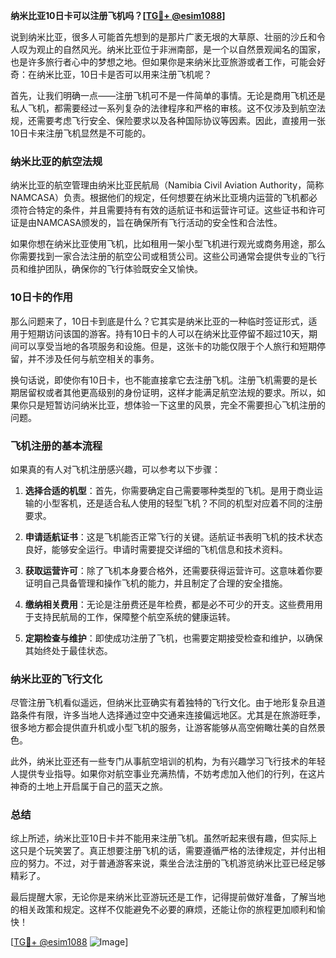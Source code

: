 **纳米比亚10日卡可以注册飞机吗？[[TG💪+ @esim1088](https://t.me/s/esim1088)]**

说到纳米比亚，很多人可能首先想到的是那片广袤无垠的大草原、壮丽的沙丘和令人叹为观止的自然风光。纳米比亚位于非洲南部，是一个以自然景观闻名的国家，也是许多旅行者心中的梦想之地。但如果你是来纳米比亚旅游或者工作，可能会好奇：在纳米比亚，10日卡是否可以用来注册飞机呢？

首先，让我们明确一点——注册飞机可不是一件简单的事情。无论是商用飞机还是私人飞机，都需要经过一系列复杂的法律程序和严格的审核。这不仅涉及到航空法规，还需要考虑飞行安全、保险要求以及各种国际协议等因素。因此，直接用一张10日卡来注册飞机显然是不可能的。

### 纳米比亚的航空法规

纳米比亚的航空管理由纳米比亚民航局（Namibia Civil Aviation Authority，简称NAMCASA）负责。根据他们的规定，任何想要在纳米比亚境内运营的飞机都必须符合特定的条件，并且需要持有有效的适航证书和运营许可证。这些证书和许可证是由NAMCASA颁发的，旨在确保所有飞行活动的安全性和合法性。

如果你想在纳米比亚使用飞机，比如租用一架小型飞机进行观光或商务用途，那么你需要找到一家合法注册的航空公司或租赁公司。这些公司通常会提供专业的飞行员和维护团队，确保你的飞行体验既安全又愉快。

### 10日卡的作用

那么问题来了，10日卡到底是什么？它其实是纳米比亚的一种临时签证形式，适用于短期访问该国的游客。持有10日卡的人可以在纳米比亚停留不超过10天，期间可以享受当地的各项服务和设施。但是，这张卡的功能仅限于个人旅行和短期停留，并不涉及任何与航空相关的事务。

换句话说，即使你有10日卡，也不能直接拿它去注册飞机。注册飞机需要的是长期居留权或者其他更高级别的身份证明，这样才能满足航空法规的要求。所以，如果你只是短暂访问纳米比亚，想体验一下这里的风景，完全不需要担心飞机注册的问题。

### 飞机注册的基本流程

如果真的有人对飞机注册感兴趣，可以参考以下步骤：

1. **选择合适的机型**：首先，你需要确定自己需要哪种类型的飞机。是用于商业运输的小型客机，还是适合私人使用的轻型飞机？不同的机型对应着不同的注册要求。
   
2. **申请适航证书**：这是飞机能否正常飞行的关键。适航证书表明飞机的技术状态良好，能够安全运行。申请时需要提交详细的飞机信息和技术资料。

3. **获取运营许可**：除了飞机本身要合格外，还需要获得运营许可。这意味着你要证明自己具备管理和操作飞机的能力，并且制定了合理的安全措施。

4. **缴纳相关费用**：无论是注册费还是年检费，都是必不可少的开支。这些费用用于支持民航局的工作，保障整个航空系统的健康运转。

5. **定期检查与维护**：即使成功注册了飞机，也需要定期接受检查和维护，以确保其始终处于最佳状态。

### 纳米比亚的飞行文化

尽管注册飞机看似遥远，但纳米比亚确实有着独特的飞行文化。由于地形复杂且道路条件有限，许多当地人选择通过空中交通来连接偏远地区。尤其是在旅游旺季，很多地方都会提供直升机或小型飞机的服务，让游客能够从高空俯瞰壮美的自然景色。

此外，纳米比亚还有一些专门从事航空培训的机构，为有兴趣学习飞行技术的年轻人提供专业指导。如果你对航空事业充满热情，不妨考虑加入他们的行列，在这片神奇的土地上开启属于自己的蓝天之旅。

### 总结

综上所述，纳米比亚10日卡并不能用来注册飞机。虽然听起来很有趣，但实际上这只是个玩笑罢了。真正想要注册飞机的话，需要遵循严格的法律规定，并付出相应的努力。不过，对于普通游客来说，乘坐合法注册的飞机游览纳米比亚已经足够精彩了。

最后提醒大家，无论你是来纳米比亚游玩还是工作，记得提前做好准备，了解当地的相关政策和规定。这样不仅能避免不必要的麻烦，还能让你的旅程更加顺利和愉快！

[[TG💪+ @esim1088](https://t.me/s/esim1088) ![Image](https://i.postimg.cc/4NQfJmqS/Snipaste-2025-05-13-00-14-12.png)]